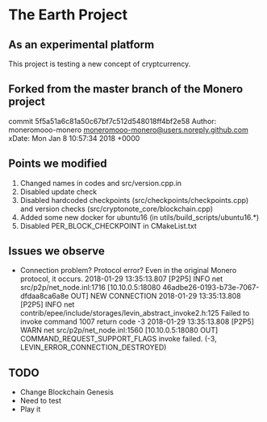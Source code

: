 # The Earth Project

## As an experimental platform
This project is testing a new concept of cryptcurrency.


## Forked from the master branch of the Monero project
commit 5f5a51a6c81a50c67bf7c512d548018ff4bf2e58
Author: moneromooo-monero <moneromooo-monero@users.noreply.github.com>
xDate:   Mon Jan 8 10:57:34 2018 +0000



## Points we modified
1. Changed names in codes and src/version.cpp.in
2. Disabled update check
3. Disabled hardcoded checkpoints (src/checkpoints/checkpoints.cpp) and version checks (src/cryptonote_core/blockchain.cpp)
4. Added some new docker for ubuntu16 (in utils/build_scripts/ubuntu16.*)
5. Disabled PER_BLOCK_CHECKPOINT in CMakeList.txt


## Issues we observe

* Connection problem? Protocol error? Even in the original Monero protocol, it occurs.
2018-01-29 13:35:13.807	[P2P5]	INFO	net	src/p2p/net_node.inl:1716	[10.10.0.5:18080 46adbe26-0193-b73e-7067-dfdaa8ca6a8e OUT] NEW CONNECTION
2018-01-29 13:35:13.808	[P2P5]	INFO 	net	contrib/epee/include/storages/levin_abstract_invoke2.h:125			      Failed to invoke command 1007 return code -3
2018-01-29 13:35:13.808	[P2P5]	WARN 	net	src/p2p/net_node.inl:1560							      [10.10.0.5:18080 OUT] COMMAND_REQUEST_SUPPORT_FLAGS invoke failed. (-3, LEVIN_ERROR_CONNECTION_DESTROYED)


## TODO
* Change Blockchain Genesis
* Need to test
* Play it
